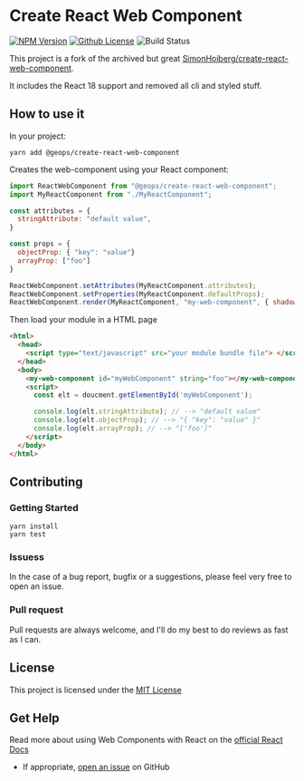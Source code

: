 # Create React Web Component

[![NPM Version](https://img.shields.io/npm/v/@geops/create-react-web-component.svg)](https://www.npmjs.com/package/@geops/create-react-web-component)
[![Github License](https://img.shields.io/github/license/Silind/create-react-web-component)](https://github.com/Silind-Software/create-react-web-component/blob/master/LICENSE)
![Build Status](https://github.com/oterral/create-react-web-component/workflows/build/badge.svg)

This project is a fork of the archived but great [SimonHoiberg/create-react-web-component](https://github.com/SimonHoiberg/create-react-web-component).

It includes the React 18 support and removed all cli and styled stuff.

## How to use it

In your project:

```console
yarn add @geops/create-react-web-component
```

Creates the web-component using your React component:

```js
import ReactWebComponent from "@geops/create-react-web-component";
import MyReactComponent from "./MyReactComponent";

const attributes = {
  stringAttribute: "default value",
}

const props = {
  objectProp: { "key": "value"}
  arrayProp: ["foo"]
}

ReactWebComponent.setAttributes(MyReactComponent.attributes);
ReactWebComponent.setProperties(MyReactComponent.defaultProps);
ReactWebComponent.render(MyReactComponent, "my-web-component", { shadow: false });
```

Then load your module in a HTML page

```html
<html>
  <head>
    <script type="text/javascript" src="your module bundle file"> </script>
  </head>
  <body>
    <my-web-component id="myWebComponent" string="foo"></my-web-component>
    <script>
      const elt = doucment.getElementById('myWebComponent');

      console.log(elt.stringAttribute); // --> "default value"
      console.log(elt.objectProp); // --> "{ "key": "value" }"
      console.log(elt.arrayProp); // --> "['foo']"
    </script>
  </body>
</html>
```

## Contributing

### Getting Started

```console
yarn install
yarn test
```

### Issuess

In the case of a bug report, bugfix or a suggestions, please feel very free to open an issue.

### Pull request

Pull requests are always welcome, and I'll do my best to do reviews as fast as I can.

## License

This project is licensed under the [MIT License](https://github.com/Silind-Software/create-react-web-component/blob/master/LICENSE)

## Get Help

Read more about using Web Components with React on the [official React Docs](https://reactjs.org/docs/web-components.html)

- If appropriate, [open an issue](https://github.com/oterral/create-react-web-component/issues/new) on GitHub
